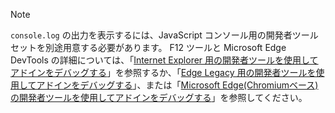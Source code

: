 > [!NOTE]
> `console.log` の出力を表示するには、JavaScript コンソール用の開発者ツール セットを別途用意する必要があります。 F12 ツールと Microsoft Edge DevTools の詳細については、「[Internet Explorer 用の開発者ツールを使用してアドインをデバッグする](../testing/debug-add-ins-using-f12-tools-ie.md)」を参照するか、「[Edge Legacy 用の開発者ツールを使用してアドインをデバッグする](../testing/debug-add-ins-using-devtools-edge-legacy.md)」、または「[Microsoft Edge(Chromiumベース)の開発者ツールを使用してアドインをデバッグする](../testing/debug-add-ins-using-devtools-edge-chromium.md)」を参照してください。